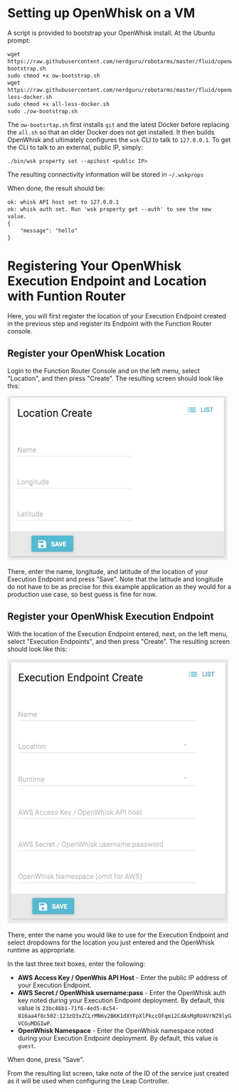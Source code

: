 # Setting up OpenWhisk on a VM
A script is provided to bootstrap your OpenWhisk install.  At the Ubuntu prompt:

```
wget https://raw.githubusercontent.com/nerdguru/robotarms/master/fluid/openwhisk/vm/ow-bootstrap.sh
sudo chmod +x ow-bootstrap.sh
wget https://raw.githubusercontent.com/nerdguru/robotarms/master/fluid/openwhisk/vm/all-less-docker.sh
sudo chmod +x all-less-docker.sh
sudo ./ow-bootstrap.sh
```
The `ow-bootsrtap.sh` first installs `git` and the latest Docker before replacing the `all.sh` so that an older Docker does not get installed.  It then builds OpenWhisk and ultimately configures the `wsk` CLI to talk to `127.0.0.1`.  To get the CLI to talk to an external, public IP, simply:

```
./bin/wsk property set --apihost <public IP>
```

The resulting connectivity information will be stored in `~/.wskprops`

When done, the result should be:

```
ok: whisk API host set to 127.0.0.1
ok: whisk auth set. Run 'wsk property get --auth' to see the new value.
{
    "message": "hello"
}
```

# Registering Your OpenWhisk Execution Endpoint  and Location with Funtion Router
Here, you will first register the location of your Execution Endpoint created in the previous step and register its Endpoint with the Function Router console.

## Register your OpenWhisk Location
Login to the Function Router Console and on the left menu, select "Location", and then press "Create".  The resulting screen should look like this:

![Create Location Screen](location.jpg)

There, enter the name, longitude, and latitude of the location of your Execution Endpoint and press "Save".  Note that the latitude and longitude do not have to be as precise for this example application as they would for a production use case, so best guess is fine for now.

## Register your OpenWhisk Execution Endpoint
With the location of the Execution Endpoint entered, next, on the left menu, select "Execution Endpoints", and then press "Create".   The resulting screen should look like this:

![Register Execution Endpoint](executionendpoint.jpg)

There, enter the name you would like to use for the Execution Endpoint and select dropdowns for the location you just entered and the OpenWhisk runtime as appropriate.

In the last three text boxes, enter the following:

* **AWS Access Key / OpenWhis API Host** - Enter the public IP address of your Execution Endpoint.
* **AWS Secret / OpenWhisk username:pass** - Enter the OpenWhisk auth key noted during your Execution Endpoint deployment.  By default, this value is `23bc46b1-71f6-4ed5-8c54-816aa4f8c502:123zO3xZCLrMN6v2BKK1dXYFpXlPkccOFqm12CdAsMgRU4VrNZ9lyGVCGuMDGIwP`.
* **OpenWhisk Namespace** - Enter the OpenWhisk namespace noted during your Execution Endpoint deployment.  By default, this value is `guest`.

When done, press "Save".

From the resulting list screen, take note of the ID of the service just created as it will be used when configuring the Leap Controller.
